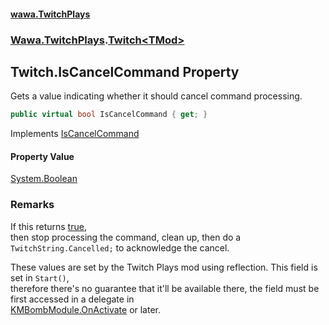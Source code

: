 #### [wawa.TwitchPlays](index.md 'index')
### [Wawa.TwitchPlays](Wawa.TwitchPlays.md 'Wawa.TwitchPlays').[Twitch&lt;TMod&gt;](Twitch_TMod_.md 'Wawa.TwitchPlays.Twitch<TMod>')

## Twitch<TMod>.IsCancelCommand Property

Gets a value indicating whether it should cancel command processing.

```csharp
public virtual bool IsCancelCommand { get; }
```

Implements [IsCancelCommand](ITwitchDeclarable.IsCancelCommand().md 'Wawa.TwitchPlays.ITwitchDeclarable.IsCancelCommand')

#### Property Value
[System.Boolean](https://docs.microsoft.com/en-us/dotnet/api/System.Boolean 'System.Boolean')

### Remarks
  
If this returns [true](https://docs.microsoft.com/en-us/dotnet/csharp/language-reference/builtin-types/bool 'https://docs.microsoft.com/en-us/dotnet/csharp/language-reference/builtin-types/bool'),  
then stop processing the command, clean up, then do a `
            TwitchString.Cancelled;` to acknowledge the cancel.  
  
These values are set by the Twitch Plays mod using reflection. This field is set in `Start()`,  
therefore there's no guarantee that it'll be available there, the field must be first accessed in a delegate in  
[KMBombModule.OnActivate](https://docs.microsoft.com/en-us/dotnet/api/KMBombModule.OnActivate 'KMBombModule.OnActivate') or later.